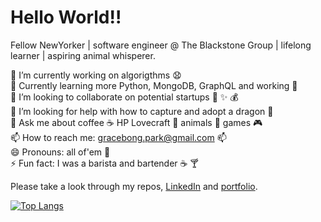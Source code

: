 # Hello World!!

Fellow NewYorker | software engineer @ The Blackstone Group | lifelong learner | aspiring animal whisperer.

🔭  I’m currently working on algorigthms :anguished:
<br> 🌱 Currently learning more Python, MongoDB, GraphQL and working :school_satchel:
<br> 👯 I’m looking to collaborate on potential startups :briefcase: :sparkles: :moneybag:
<br> 🤔 I’m looking for help with how to capture and adopt a dragon :dragon: 
<br> 💬 Ask me about coffee :coffee: HP Lovecraft :ghost: animals :tiger: games :video_game:
<br> 📫 How to reach me: gracebong.park@gmail.com :mailbox:
<br> 😄 Pronouns: all of'em :couple:
<br> ⚡ Fun fact: I was a barista and bartender :coffee: :cocktail:

Please take a look through my repos, <a href="https://www.linkedin.com/in/grace-bong-7922b7202/">LinkedIn</a> and <a href="https://suspicious-jang-7762b9.netlify.app/">portfolio</a>.

[![Top Langs](https://vercel.com/bongster91/github-readme-language-stats-8233/4Amb2JHMwF1VzDNp5aqwPMSLwuCf/api/top-langs/?username=bongster91)](https://github.com/bongster91/github-readme-stats)

